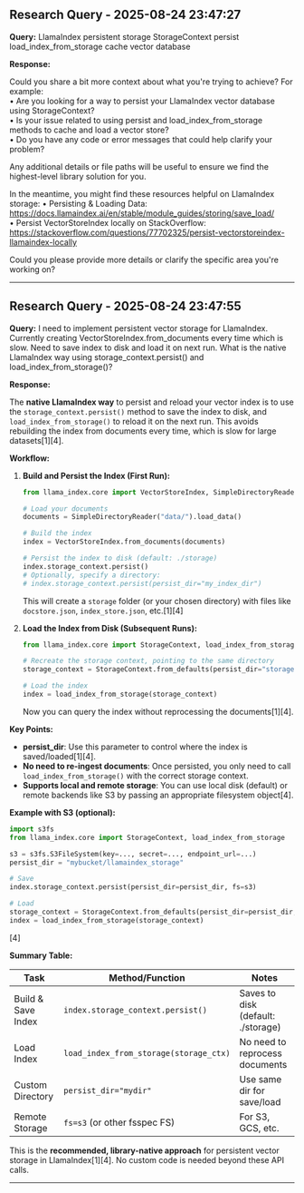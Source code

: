 
## Research Query - 2025-08-24 23:47:27

**Query:** LlamaIndex persistent storage StorageContext persist load_index_from_storage cache vector database

**Response:**

Could you share a bit more context about what you're trying to achieve? For example:  
• Are you looking for a way to persist your LlamaIndex vector database using StorageContext?  
• Is your issue related to using persist and load_index_from_storage methods to cache and load a vector store?  
• Do you have any code or error messages that could help clarify your problem?  

Any additional details or file paths will be useful to ensure we find the highest-level library solution for you.  

In the meantime, you might find these resources helpful on LlamaIndex storage:
• Persisting & Loading Data: https://docs.llamaindex.ai/en/stable/module_guides/storing/save_load/  
• Persist VectorStoreIndex locally on StackOverflow: https://stackoverflow.com/questions/77702325/persist-vectorstoreindex-llamaindex-locally  

Could you please provide more details or clarify the specific area you're working on?

---

## Research Query - 2025-08-24 23:47:55

**Query:** I need to implement persistent vector storage for LlamaIndex. Currently creating VectorStoreIndex.from_documents every time which is slow. Need to save index to disk and load it on next run. What is the native LlamaIndex way using storage_context.persist() and load_index_from_storage()?

**Response:**

The **native LlamaIndex way** to persist and reload your vector index is to use the `storage_context.persist()` method to save the index to disk, and `load_index_from_storage()` to reload it on the next run. This avoids rebuilding the index from documents every time, which is slow for large datasets[1][4].

**Workflow:**

1. **Build and Persist the Index (First Run):**
   ```python
   from llama_index.core import VectorStoreIndex, SimpleDirectoryReader

   # Load your documents
   documents = SimpleDirectoryReader("data/").load_data()

   # Build the index
   index = VectorStoreIndex.from_documents(documents)

   # Persist the index to disk (default: ./storage)
   index.storage_context.persist()
   # Optionally, specify a directory:
   # index.storage_context.persist(persist_dir="my_index_dir")
   ```
   This will create a `storage` folder (or your chosen directory) with files like `docstore.json`, `index_store.json`, etc.[1][4]

2. **Load the Index from Disk (Subsequent Runs):**
   ```python
   from llama_index.core import StorageContext, load_index_from_storage

   # Recreate the storage context, pointing to the same directory
   storage_context = StorageContext.from_defaults(persist_dir="storage")  # or your custom dir

   # Load the index
   index = load_index_from_storage(storage_context)
   ```
   Now you can query the index without reprocessing the documents[1][4].

**Key Points:**
- **persist_dir**: Use this parameter to control where the index is saved/loaded[1][4].
- **No need to re-ingest documents**: Once persisted, you only need to call `load_index_from_storage()` with the correct storage context.
- **Supports local and remote storage**: You can use local disk (default) or remote backends like S3 by passing an appropriate filesystem object[4].

**Example with S3 (optional):**
```python
import s3fs
from llama_index.core import StorageContext, load_index_from_storage

s3 = s3fs.S3FileSystem(key=..., secret=..., endpoint_url=...)
persist_dir = "mybucket/llamaindex_storage"

# Save
index.storage_context.persist(persist_dir=persist_dir, fs=s3)

# Load
storage_context = StorageContext.from_defaults(persist_dir=persist_dir, fs=s3)
index = load_index_from_storage(storage_context)
```
[4]

**Summary Table:**

| Task                | Method/Function                       | Notes                                 |
|---------------------|---------------------------------------|---------------------------------------|
| Build & Save Index  | `index.storage_context.persist()`     | Saves to disk (default: ./storage)    |
| Load Index          | `load_index_from_storage(storage_ctx)`| No need to reprocess documents        |
| Custom Directory    | `persist_dir="mydir"`                 | Use same dir for save/load            |
| Remote Storage      | `fs=s3` (or other fsspec FS)          | For S3, GCS, etc.                     |

This is the **recommended, library-native approach** for persistent vector storage in LlamaIndex[1][4]. No custom code is needed beyond these API calls.

---
